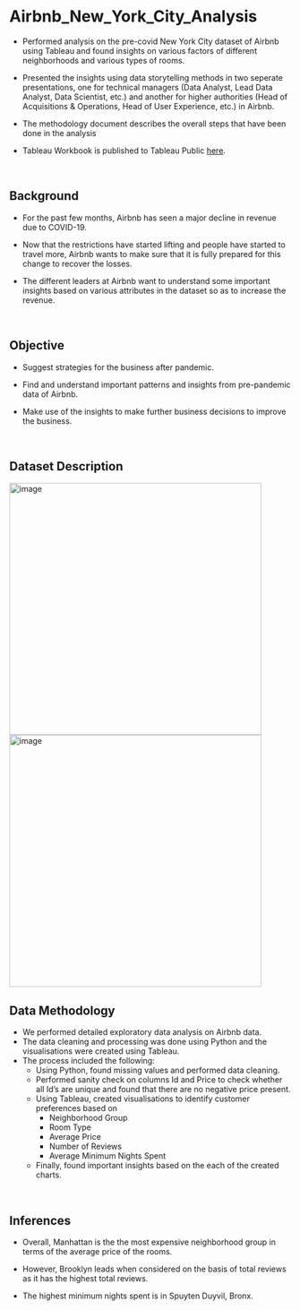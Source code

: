 # Airbnb_New_York_City_Analysis

- Performed analysis on the pre-covid New York City dataset of Airbnb using Tableau and found insights on various factors of different neighborhoods and various types of rooms.

- Presented the insights using data storytelling methods in two seperate presentations, one for technical managers (Data Analyst, Lead Data Analyst, Data Scientist, etc.) and another for higher authorities (Head of Acquisitions &amp; Operations, Head of User Experience, etc.) in Airbnb.

- The methodology document describes the overall steps that have been done in the analysis

- Tableau Workbook is published to Tableau Public [here](https://public.tableau.com/app/profile/ameya.shukla1509/viz/AirbnbNewYorkCityAnalysis_16587366066510/InsightsonNeighborhoodGroupsandDifferenttypesofRoomforAirbnbfromPre-COVIDPeriod).
<br>

## Background
- For the past few months, Airbnb has seen a major decline in revenue due to COVID-19. 

- Now that the restrictions have started lifting and people have started to travel more, Airbnb wants to make sure that it is fully prepared for this change to recover the losses. 

- The different leaders at Airbnb want to understand some important insights based on various attributes in the dataset so as to increase the revenue.
<br>

## Objective
- Suggest strategies for the business after pandemic.

- Find and understand important patterns and insights from pre-pandemic data of Airbnb.

- Make use of the insights to make further business decisions to improve the business.
<br>

## Dataset Description
<img width="450" alt="image" src="https://user-images.githubusercontent.com/58943665/180736531-2781add0-7be6-4b41-8e19-0a9564918937.png">
<img width="450" alt="image" src="https://user-images.githubusercontent.com/58943665/180739606-afcbc9b8-0a2f-40f0-a29b-ea5ceb9c27ac.png">

<br>

## Data Methodology
- We performed detailed exploratory data analysis on Airbnb data.
- The data cleaning and processing was done using Python and the visualisations were created using Tableau.
- The process included the following:
  - Using Python, found missing values and performed data cleaning.
  - Performed sanity check on columns Id and Price to check whether all Id’s are unique and found that there are no negative price present.
  - Using Tableau, created visualisations to identify customer preferences based on
    - Neighborhood Group
    - Room Type
    - Average Price
    - Number of Reviews
    - Average Minimum Nights Spent
  - Finally, found important insights based on the each of the created charts.
<br>

## Inferences
- Overall, Manhattan is the the most expensive neighborhood group in terms of the average price of the rooms.

- However, Brooklyn leads when considered on the basis of total reviews as it has the highest total reviews.

- The highest minimum nights spent is in Spuyten Duyvil, Bronx.






